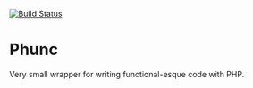 [![Build Status](https://api.travis-ci.org/Inquizarus/Phunc.svg?branch=master)](https://travis-ci.org/Inquizarus/Phunc)
# Phunc
Very small wrapper for writing functional-esque code with PHP.
